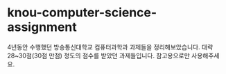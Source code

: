 # knou-computer-science-assignment
4년동안 수행했던 방송통신대학교 컴퓨터과학과 과제들을 정리해보았습니다.
대략 28~30점(30점 만점) 정도의 점수를 받았던 과제들입니다.
참고용으로만 사용해주세요. 